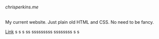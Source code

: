 ###### chrisperkins.me

My current website. Just plain old HTML and CSS. No need to be fancy.

[Link](http://www.chrisperkins.me)
s
s
s
ss
sssssssss
ssssssss
s
s
